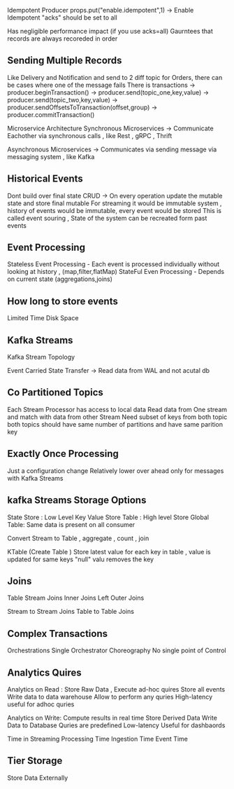 Idempotent Producer 
props.put("enable.idempotent",1) -> Enable Idempotent
"acks" should be set to all

Has negligible performance impact (if you use acks=all)
Gaurntees that records are always recoreded in order 

Sending Multiple Records 
-
Like Delivery and Notification and send to 2 diff topic for Orders, there can be cases where one of the message fails
There is transactions 
-> producer.beginTransaction()
-> producer.send(topic_one,key,value)
-> producer.send(topic_two,key,value)
-> producer.sendOffsetsToTransaction(offset,group)
-> producer.commitTransaction()


Microservice Architecture 
Synchronous Microservices 
-> Communicate Eachother via synchronous calls , like Rest , gRPC , Thrift

Asynchronous Microservices
-> Communicates via sending message via messaging system , like Kafka


Historical Events 
- 
Dont build over final state 
CRUD -> On every operation update the mutable state and store final mutable 
For streaming it would be immutable system , history of events would be immutable, every event would be stored 
This is called event souring , State of the system can be recreated form past events 

Event Processing
-
Stateless Event Processing - Each event is processed individually without looking at history , (map,filter,flatMap)
StateFul Even Processing - Depends on current state (aggregations,joins)

How long to store events
-
Limited Time 
Disk Space 

Kafka Streams
-
Kafka Stream Topology 

Event Carried State Transfer -> Read data from WAL and not acutal db 

Co Partitioned Topics
-
Each Stream Processor has access to local data 
Read data from One stream and match with data from other Stream 
Need subset of keys from both topic 
both topics should have same number of partitions and have same parition key

Exactly Once Processing
-
Just a configuration change
Relatively lower over ahead 
only for messages with Kafka Streams 

kafka Streams Storage Options
-
State Store : Low Level Key Value Store 
Table : High level Store 
Global Table: Same data is present on all consumer 

Convert Stream to Table , aggregate , count , join 

KTable (Create Table )
Store latest value for each key in table , value is updated for same keys 
"null" valu removes the key

Joins
-
Table Stream Joins 
   Inner Joins
   Left Outer Joins 

Stream to Stream Joins
Table to Table Joins 

Complex Transactions
-
Orchestrations 
  Single Orchestrator 
Choreography 
  No single point of Control

Analytics Quires 
-
Analytics on Read : Store Raw Data , Execute ad-hoc quires 
  Store all events
  Write data to data warehouse
  Allow to perform any quries 
  High-latency
  useful for adhoc quries

Analytics on Write: Compute results in real time 
  Store Derived Data
  Write Data to Database
  Quries are predefined
  Low-latency
  Useful for dashbaords

Time in Streaming 
Processing Time 
Ingestion Time 
Event Time

Tier Storage
--
Store Data Externally




